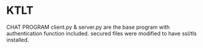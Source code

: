 # KTLT
CHAT PROGRAM
client.py & server.py are the base program with authentication function included. 
secured files were modified to have ssl/tls installed.
